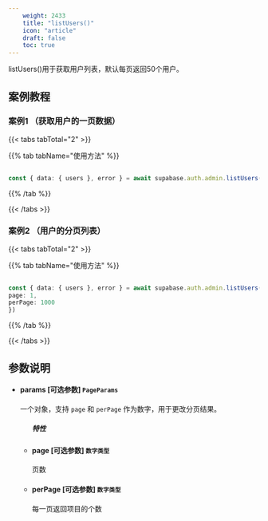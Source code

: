 ```yaml
---
    weight: 2433
    title: "listUsers()"
    icon: "article"
    draft: false
    toc: true
---
```


listUsers()用于获取用户列表，默认每页返回50个用户。


## 案例教程

### 案例1 （获取用户的一页数据）

{{< tabs tabTotal="2" >}}


{{% tab tabName="使用方法" %}}



  ```ts
                                                                                   
const { data: { users }, error } = await supabase.auth.admin.listUsers()
  ```



{{% /tab %}}

{{< /tabs >}}

### 案例2 （用户的分页列表）

{{< tabs tabTotal="2" >}}


{{% tab tabName="使用方法" %}}



  ```ts
                                                                                   
const { data: { users }, error } = await supabase.auth.admin.listUsers({
  page: 1,
  perPage: 1000
})
  ```



{{% /tab %}}

{{< /tabs >}}







## 参数说明

<ul className="method-list-group">
  

<li className="method-list-item">
  <h4 className="method-list-item-label">
    <span className="method-list-item-label-name">
      params
    </span>
    <span className="method-list-item-label-badge required">
      [可选参数]
    </span>
    <span className="method-list-item-validation">
      <code>PageParams</code>
    </span>
  </h4>
<div class="method-list-item-description">

一个对象，支持 `page` 和 `perPage` 作为数字，用于更改分页结果。

  </div>
  
<ul className="method-list-group">
  <h5 class="method-list-title method-list-title-isChild expanded">特性</h5>

<li className="method-list-item">
  <h4 className="method-list-item-label">
    <span className="method-list-item-label-name">
      page
    </span>
    <span className="method-list-item-label-badge required">
      [可选参数]
    </span>
    <span className="method-list-item-validation">
      <code>数字类型</code>
    </span>
  </h4>
  <div class="method-list-item-description">

页数

  </div>
  
</li>


<li className="method-list-item">
  <h4 className="method-list-item-label">
    <span className="method-list-item-label-name">
      perPage
    </span>
    <span className="method-list-item-label-badge required">
      [可选参数]
    </span>
    <span className="method-list-item-validation">
      <code>数字类型</code>
    </span>
  </h4>
  <div class="method-list-item-description">

每一页返回项目的个数

  </div>
  
</li>





</ul>

</li>

</ul>